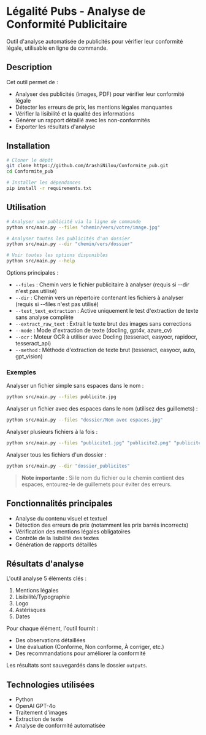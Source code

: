 # Légalité Pubs - Analyse de Conformité Publicitaire

Outil d'analyse automatisée de publicités pour vérifier leur conformité légale, utilisable en ligne de commande.

## Description

Cet outil permet de :
- Analyser des publicités (images, PDF) pour vérifier leur conformité légale
- Détecter les erreurs de prix, les mentions légales manquantes
- Vérifier la lisibilité et la qualité des informations
- Générer un rapport détaillé avec les non-conformités
- Exporter les résultats d'analyse

## Installation

```bash
# Cloner le dépôt
git clone https://github.com/ArashiNilou/Conformite_pub.git
cd Conformite_pub

# Installer les dépendances
pip install -r requirements.txt
```

## Utilisation

```bash
# Analyser une publicité via la ligne de commande
python src/main.py --files "chemin/vers/votre/image.jpg"

# Analyser toutes les publicités d'un dossier
python src/main.py --dir "chemin/vers/dossier"

# Voir toutes les options disponibles
python src/main.py --help
```

Options principales :
- `--files` : Chemin vers le fichier publicitaire à analyser (requis si --dir n'est pas utilisé)
- `--dir` : Chemin vers un répertoire contenant les fichiers à analyser (requis si --files n'est pas utilisé)
- `--test_text_extraction` : Active uniquement le test d'extraction de texte sans analyse complète
- `--extract_raw_text` : Extrait le texte brut des images sans corrections
- `--mode` : Mode d'extraction de texte (docling, gpt4v, azure_cv)
- `--ocr` : Moteur OCR à utiliser avec Docling (tesseract, easyocr, rapidocr, tesseract_api)
- `--method` : Méthode d'extraction de texte brut (tesseract, easyocr, auto, gpt_vision)

### Exemples

Analyser un fichier simple sans espaces dans le nom :
```bash
python src/main.py --files publicite.jpg
```

Analyser un fichier avec des espaces dans le nom (utilisez des guillemets) :
```bash
python src/main.py --files "dossier/Nom avec espaces.jpg"
```

Analyser plusieurs fichiers à la fois :
```bash
python src/main.py --files "publicite1.jpg" "publicite2.png" "publicite3.pdf"
```

Analyser tous les fichiers d'un dossier :
```bash
python src/main.py --dir "dossier_publicites"
```

> **Note importante** : Si le nom du fichier ou le chemin contient des espaces, entourez-le de guillemets pour éviter des erreurs.

## Fonctionnalités principales

- Analyse du contenu visuel et textuel
- Détection des erreurs de prix (notamment les prix barrés incorrects)
- Vérification des mentions légales obligatoires
- Contrôle de la lisibilité des textes
- Génération de rapports détaillés 

## Résultats d'analyse

L'outil analyse 5 éléments clés :
1. Mentions légales
2. Lisibilité/Typographie
3. Logo
4. Astérisques
5. Dates

Pour chaque élément, l'outil fournit :
- Des observations détaillées
- Une évaluation (Conforme, Non conforme, À corriger, etc.)
- Des recommandations pour améliorer la conformité

Les résultats sont sauvegardés dans le dossier `outputs`.

## Technologies utilisées

- Python
- OpenAI GPT-4o
- Traitement d'images
- Extraction de texte
- Analyse de conformité automatisée
